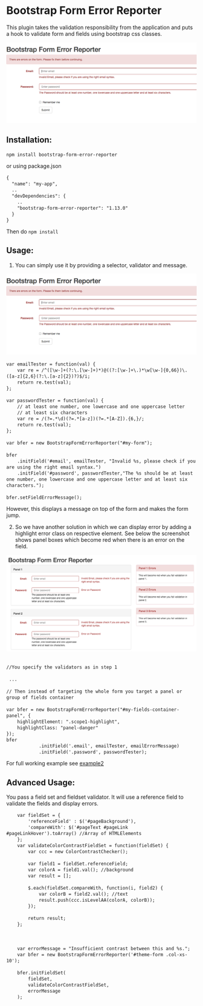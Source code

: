 # Bootstrap Form Error Reporter

This plugin takes the validation responsibility from the application and puts a hook to validate form and fields using bootstrap css classes.

![Demo](screenshot.png)


Installation:
------------

```
npm install bootstrap-form-error-reporter
```
or using package.json

```
{
  "name": "my-app",
  ..
  "devDependencies": {
    ..
    "bootstrap-form-error-reporter": "1.13.0"
  }
}
```
Then do `npm install`


Usage:
------

1. You can simply use it by providing a selector, validator and message.

![Demo](screenshot.png)


```
var emailTester = function(val) {
    var re = /^([\w-]+(?:\.[\w-]+)*)@((?:[\w-]+\.)*\w[\w-]{0,66})\.([a-z]{2,6}(?:\.[a-z]{2})?)$/i;
    return re.test(val);
};

var passwordTester = function(val) {
    // at least one number, one lowercase and one uppercase letter
    // at least six characters
    var re = /(?=.*\d)(?=.*[a-z])(?=.*[A-Z]).{6,}/;
    return re.test(val);
};

var bfer = new BootstrapFormErrorReporter("#my-form");

bfer
    .initField('#email', emailTester, "Invalid %s, please check if you are using the right email syntax.")
    .initField('#password', passwordTester,"The %s should be at least one number, one lowercase and one uppercase letter and at least six characters.");

bfer.setFieldErrorMessage();

```

However, this displays a message on top of the form and makes the form jump.


2. So we have another solution in which we can display error by adding a highlight error class on respective element.
See below the screenshot shows panel boxes which become red when there is an error on the field.

![Demo](screenshot-panels.png)


```

//You specify the validators as in step 1

 ...

// Then instead of targeting the whole form you target a panel or group of fields container

var bfer = new BootstrapFormErrorReporter("#my-fields-container-panel", {
    highlightElement: ".scope1-highlight",
    highlightClass: "panel-danger"
});
bfer
            .initField('.email', emailTester, emailErrorMessage)
            .initField('.password', passwordTester);

```

For full working example see [example2](example/example2.html)


Advanced Usage:
----------------

You pass a field set and fieldset validator. It will use a reference field to validate the fields and display errors.

```
    var fieldSet = {
        'referenceField' : $('#pageBackground'),
        'compareWith': $('#pageText #pageLink #pageLinkHover').toArray() //Array of HTMLElements
    };
    var validateColorContrastFieldSet = function(fieldSet) {
        var ccc = new ColorContrastChecker();

        var field1 = fieldSet.referenceField;
        var colorA = field1.val(); //background
        var result = [];

        $.each(fieldSet.compareWith, function(i, field2) {
            var colorB = field2.val(); //text
            result.push(ccc.isLevelAA(colorA, colorB));
        });

        return result;
    };



    var errorMessage = "Insufficient contrast between this and %s.";
    var bfer = new BootstrapFormErrorReporter('#theme-form .col-xs-10');

    bfer.initFieldSet(
        fieldSet,
        validateColorContrastFieldSet,
        errorMessage
    );
```
